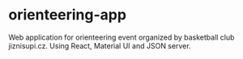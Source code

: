 # orienteering-app
Web application for orienteering event organized by basketball club jiznisupi.cz. Using React, Material UI and JSON server.
